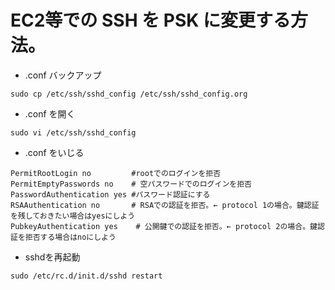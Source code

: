 # EC2等での SSH を PSK に変更する方法。

- .conf バックアップ

`sudo cp /etc/ssh/sshd_config /etc/ssh/sshd_config.org`

- .conf を開く

`sudo vi /etc/ssh/sshd_config`

- .conf をいじる

```
PermitRootLogin no         #rootでのログインを拒否
PermitEmptyPasswords no    # 空パスワードでのログインを拒否
PasswordAuthentication yes #パスワード認証にする
RSAAuthentication no       # RSAでの認証を拒否。← protocol 1の場合。鍵認証を残しておきたい場合はyesにしよう
PubkeyAuthentication yes    # 公開鍵での認証を拒否。← protocol 2の場合。鍵認証を拒否する場合はnoにしよう
```

- sshdを再起動

`sudo /etc/rc.d/init.d/sshd restart`
